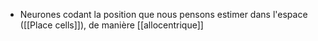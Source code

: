 - Neurones codant la position que nous pensons estimer dans l'espace ([[Place cells]]), de manière [[allocentrique]] 